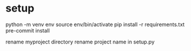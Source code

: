 # setup

python -m venv env
source env/bin/activate
pip install -r requirements.txt
pre-commit install

rename myproject directory
rename project name in setup.py
